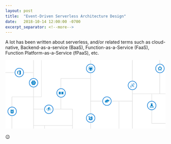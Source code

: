 ```yaml
---
layout: post
title:  "Event-Driven Serverless Architecture Design"
date:   2018-10-14 12:00:00 -0700
excerpt_separator: <!--more-->
---
```


A lot has been written about serverless, and/or related terms such as cloud-native, Backend-as-a-service (BaaS), Function-as-a-Service (FaaS), Function Platform-as-a-Service (fPaaS), etc.

![event-driven architecture](/assets/20181014-event-driven.png)

 😉
<!--more-->
